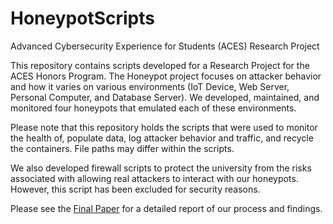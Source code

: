 # HoneypotScripts
Advanced Cybersecurity Experience for Students (ACES) Research Project 

This repository contains scripts developed for a Research Project for the ACES Honors Program. The Honeypot project focuses on attacker behavior and how it varies on various environments (IoT Device, Web Server, Personal Computer, and Database Server). We developed, maintained, and monitored four honeypots that emulated each of these environments.

Please note that this repository holds the scripts that were used to monitor the health of, populate data, log attacker behavior and traffic, and recycle the containers. File paths may differ within the scripts. 

We also developed firewall scripts to protect the university from the risks associated with allowing real attackers to interact with our honeypots. However, this script has been excluded for security reasons. 

Please see the [Final Paper](https://github.com/mausam-patel/Honeypot_Project/blob/master/Final%20Research%20Paper.pdf) for a detailed report of our process and findings. 
